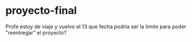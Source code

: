 # proyecto-final

Profe estoy de viaje y vuelvo el 13
que fecha podria ser la limite para poder "reentregar" el proyecto?
